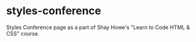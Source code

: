 # styles-conference
Styles Conference page as a part of Shay Howe's "Learn to Code HTML &amp; CSS" course.
